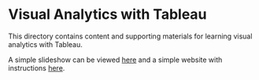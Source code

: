 # Visual Analytics with Tableau

This directory contains content and supporting materials for learning visual analytics with Tableau.

A simple slideshow can be viewed [here]() and a simple website with instructions [here]().
